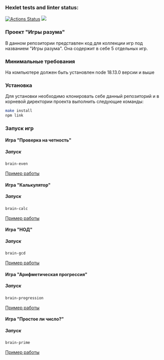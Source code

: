 ### Hexlet tests and linter status:
[![Actions Status](https://github.com/iatopilskii/frontend-project-44/workflows/hexlet-check/badge.svg)](https://github.com/iatopilskii/frontend-project-44/actions)
<a href="https://codeclimate.com/github/iatopilskii/frontend-project-44/maintainability"><img src="https://api.codeclimate.com/v1/badges/77cc0edd60843c0c083b/maintainability" /></a>

### Проект "Игры разума"
В данном репозитории представлен код для коллекции игр под названием "Игры разума". Она содержит в себе 5 отдельных игр.

### Минимальные требования
На компьютере должен быть установлен node 18.13.0 версии и выше

### Установка
Для установки необходимо клонировать себе данный репозиторий и в корневой директории проекта выполнить следующие команды:
```bash
make install
npm link
```

### Запуск игр
#### Игра "Проверка на четность"
##### Запуск
```bash
brain-even
```

[Пример работы](https://asciinema.org/a/551419)

#### Игра "Калькулятор"
##### Запуск
```bash
brain-calc
```

[Пример работы](https://asciinema.org/a/551422)

#### Игра "НОД"
##### Запуск
```bash
brain-gcd
```

[Пример работы](https://asciinema.org/a/551423)

#### Игра "Арифметическая прогрессия"
##### Запуск
```bash
brain-progression
```

[Пример работы](https://asciinema.org/a/551426)

#### Игра "Простое ли число?"
##### Запуск
```bash
brain-prime
```

[Пример работы](https://asciinema.org/a/551427)
